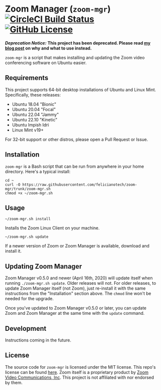 # Zoom Manager (`zoom-mgr`) [![CircleCI Build Status](https://circleci.com/gh/felicianotech/zoom-mgr.svg?style=shield)](https://circleci.com/gh/felicianotech/zoom-mgr) [![GitHub License](https://img.shields.io/badge/license-MIT-blue.svg)](https://raw.githubusercontent.com/felicianotech/zoom-mgr/trunk/LICENSE)

***Deprecation Notice:*** **This project has been deprecated. Please read [my blog post](https://www.feliciano.tech/blog/2023-h1-deprecations/) on why and what to use instead.**

`zoom-mgr` is a script that makes installing and updating the Zoom video 
conferencing software on Ubuntu easier.


## Requirements

This project supports 64-bit desktop installations of Ubuntu and Linux Mint.
Specifically, these releases:

- Ubuntu 18.04 "Bionic" 
- Ubuntu 20.04 "Focal"
- Ubuntu 22.04 "Jammy"
- Ubuntu 22.10 "Kinetic"
- Ubuntu Impish Idri
- Linux Mint v19+

For 32-bit support or other distros, please open a Pull Request or Issue.


## Installation

`zoom-mgr` is a Bash script that can be run from anywhere in your home 
directory.
Here's a typical install:

```
cd ~
curl -O https://raw.githubusercontent.com/felicianotech/zoom-mgr/trunk/zoom-mgr.sh
chmod +x ~/zoom-mgr.sh
```


## Usage

```
~/zoom-mgr.sh install
```

Installs the Zoom Linux Client on your machine.

```
~/zoom-mgr.sh update
```

If a newer version of Zoom or Zoom Manager is available, download and install it.


## Updating Zoom Manager

Zoom Manager v0.5.0 and newer (April 16th, 2020) will update itself when running `./zoom-mgr.sh update`.
Older releases will not.
For older releases, to update Zoom Manager itself (not Zoom), just re-install it with the same instructions from the "Installation" section above.
The `chmod` line won't be needed for the upgrade.

Once you've updated to Zoom Manager v0.5.0 or later, you can update Zoom and Zoom Manager at the same time with the `update` command.


## Development

Instructions coming in the future.


## License

The source code for `zoom-mgr` is licensed under the MIT license.
This repo's license can be found [here](./LICENSE).
Zoom itself is a proprietary product by [Zoom Video Communications, Inc](https://zoom.us/).
This project is not affiliated with nor endorsed by them.
